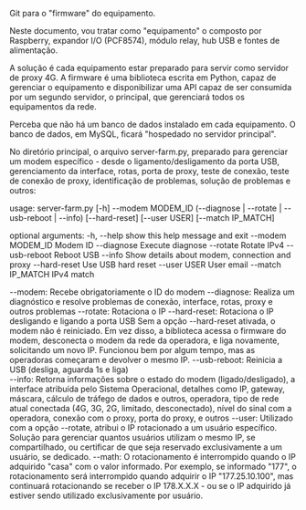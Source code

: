 Git para o "firmware" do equipamento.

Neste documento, vou tratar como "equipamento" o composto por Raspberry, expandor I/O (PCF8574), módulo relay, hub USB e fontes de alimentação.

A solução é cada equipamento estar preparado para servir como servidor de proxy 4G.
A firmware é uma biblioteca escrita em Python, capaz de gerenciar o equipamento e disponibilizar uma API capaz de ser consumida por um segundo servidor, o principal, que gerenciará todos os equipamentos da rede.

Perceba que não há um banco de dados instalado em cada equipamento. O banco de dados, em MySQL, ficará "hospedado no servidor principal".

No diretório principal, o arquivo server-farm.py, preparado para gerenciar um modem específico - desde o ligamento/desligamento da porta USB, gerenciamento da interface, rotas, porta de proxy, teste de conexão, teste de conexão de proxy, identificação de problemas, solução de problemas e outros:

usage: server-farm.py [-h] --modem MODEM_ID (--diagnose | --rotate | --usb-reboot | --info) [--hard-reset] [--user USER] [--match IP_MATCH]

optional arguments:
  -h, --help        show this help message and exit
  --modem MODEM_ID  Modem ID
  --diagnose        Execute diagnose
  --rotate          Rotate IPv4
  --usb-reboot      Reboot USB
  --info            Show details about modem, connection and proxy
  --hard-reset      Use USB hard reset
  --user USER       User email
  --match IP_MATCH  IPv4 match 

--modem: Recebe obrigatoriamente o ID do modem
--diagnose: Realiza um diagnóstico e resolve problemas de conexão, interface, rotas, proxy e outros problemas
--rotate: Rotaciona o IP
  --hard-reset: Rotaciona o IP desligando e ligando a porta USB
  Sem a opção --hard-reset ativada, o modem não é reiniciado. Em vez disso, a biblioteca acessa o firmware do modem, desconecta o modem da rede da operadora, e liga novamente, solicitando um novo IP. Funcionou bem por algum tempo, mas as operadoras começaram e devolver o mesmo IP.
--usb-reboot: Reinicia a USB (desliga, aguarda 1s e liga)  
--info: Retorna informações sobre o estado do modem (ligado/desligado), a interface atribuída pelo Sistema Operacional, detalhes como IP, gateway, máscara, cálculo de tráfego de dados e outros, operadora, tipo de rede atual conectada (4G, 3G, 2G, limitado, desconectado), nível do sinal com a operadora, conexão com o proxy, porta do proxy, e outros
--user: Utilizado com a opção --rotate, atribui o IP rotacionado a um usuário específico. Solução para gerenciar quantos usuários utilizam o mesmo IP, se compartilhado, ou certificar de que seja reservado exclusivamente a um usuário, se dedicado.
--math: O rotacionamento é interrompido quando o IP adquirido "casa" com o valor informado. Por exemplo, se informado "177", o rotacionamento será interrompido quando adquirir o IP "177.25.10.100", mas continuará rotacionando se receber o IP 178.X.X.X - ou se o IP adquirido já estiver sendo utilizado exclusivamente por usuário.
